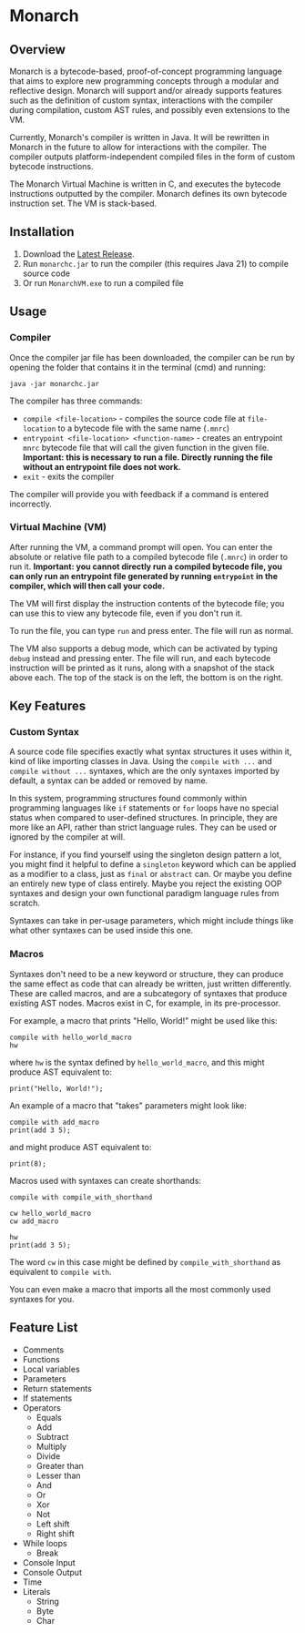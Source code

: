 # Monarch
## Overview
Monarch is a bytecode-based, proof-of-concept programming language that aims to explore new programming concepts through a modular and reflective design. Monarch will support and/or already supports features such as the definition of custom syntax, interactions with the compiler during compilation, custom AST rules, and possibly even extensions to the VM.

Currently, Monarch's compiler is written in Java. It will be rewritten in Monarch in the future to allow for interactions with the compiler. The compiler outputs platform-independent compiled files in the form of custom bytecode instructions.

The Monarch Virtual Machine is written in C, and executes the bytecode instructions outputted by the compiler. Monarch defines its own bytecode instruction set. The VM is stack-based.

## Installation
1. Download the [Latest Release](https://www.github.com/cometkaizo/Monarch/releases/latest).
2. Run `monarchc.jar` to run the compiler (this requires Java 21) to compile source code
3. Or run `MonarchVM.exe` to run a compiled file

## Usage
### Compiler
Once the compiler jar file has been downloaded, the compiler can be run by opening the folder that contains it in the terminal (cmd) and running:
```
java -jar monarchc.jar
```

The compiler has three commands:
- `compile <file-location>` - compiles the source code file at `file-location` to a bytecode file with the same name (`.mnrc`)
- `entrypoint <file-location> <function-name>` - creates an entrypoint `mnrc` bytecode file that will call the given function in the given file. **Important: this is necessary to run a file. Directly running the file without an entrypoint file does not work.**
- `exit` - exits the compiler

The compiler will provide you with feedback if a command is entered incorrectly.
### Virtual Machine (VM)
After running the VM, a command prompt will open. You can enter the absolute or relative file path to a compiled bytecode file (`.mnrc`) in order to run it. **Important: you cannot directly run a compiled bytecode file, you can only run an entrypoint file generated by running `entrypoint` in the compiler, which will then call your code.**

The VM will first display the instruction contents of the bytecode file; you can use this to view any bytecode file, even if you don't run it.

To run the file, you can type `run` and press enter. The file will run as normal.

The VM also supports a debug mode, which can be activated by typing `debug` instead and pressing enter. The file will run, and each bytecode instruction will be printed as it runs, along with a snapshot of the stack above each. The top of the stack is on the left, the bottom is on the right.

## Key Features
### Custom Syntax
A source code file specifies exactly what syntax structures it uses within it, kind of like importing classes in Java. Using the `compile with ...` and `compile without ...` syntaxes, which are the only syntaxes imported by default, a syntax can be added or removed by name.

In this system, programming structures found commonly within programming languages like `if` statements or `for` loops have no special status when compared to user-defined structures. In principle, they are more like an API, rather than strict language rules. They can be used or ignored by the compiler at will.

For instance, if you find yourself using the singleton design pattern a lot, you might find it helpful to define a `singleton` keyword which can be applied as a modifier to a class, just as `final` or `abstract` can. Or maybe you define an entirely new type of class entirely. Maybe you reject the existing OOP syntaxes and design your own functional paradigm language rules from scratch.

Syntaxes can take in per-usage parameters, which might include things like what other syntaxes can be used inside this one.

### Macros
Syntaxes don't need to be a new keyword or structure, they can produce the same effect as code that can already be written, just written differently. These are called macros, and are a subcategory of syntaxes that produce existing AST nodes. Macros exist in C, for example, in its pre-processor. 

For example, a macro that prints "Hello, World!" might be used like this:
```
compile with hello_world_macro
hw
```
where `hw` is the syntax defined by `hello_world_macro`, and this might produce AST equivalent to:
```
print("Hello, World!");
```

An example of a macro that "takes" parameters might look like:
```
compile with add_macro
print(add 3 5);
```
and might produce AST equivalent to:
```
print(8);
```

Macros used with syntaxes can create shorthands:
```
compile with compile_with_shorthand

cw hello_world_macro
cw add_macro

hw
print(add 3 5);
```
The word `cw` in this case might be defined by `compile_with_shorthand` as equivalent to `compile with`.

You can even make a macro that imports all the most commonly used syntaxes for you.

## Feature List

- Comments
- Functions
- Local variables
- Parameters
- Return statements
- If statements
- Operators
    - Equals
    - Add
    - Subtract
    - Multiply
    - Divide
    - Greater than
    - Lesser than
    - And
    - Or
    - Xor
    - Not
    - Left shift
    - Right shift
- While loops
    - Break
- Console Input
- Console Output
- Time
- Literals
    - String
    - Byte
    - Char